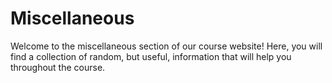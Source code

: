 # Miscellaneous

Welcome to the miscellaneous section of our course website!
Here, you will find a collection of random, but useful, information that will help you throughout the course.
